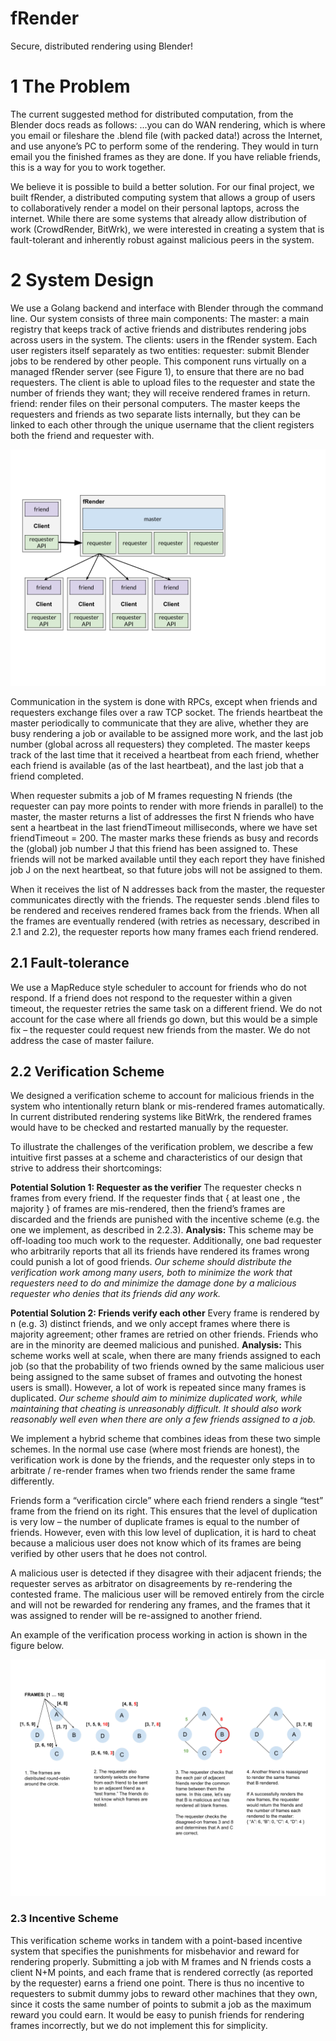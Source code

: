 # fRender
Secure, distributed rendering using Blender! 

# 1 The Problem 
The current suggested method for distributed computation, from the Blender docs reads as follows: 
...you can do WAN rendering, which is where you email or fileshare the .blend file (with packed data!) across the Internet, and use anyone’s PC to perform some of the rendering. They would in turn email you the finished frames as they are done. If you have reliable friends, this is a way for you to work together.

We believe it is possible to build a better solution. For our final project, we built fRender, a distributed computing system that allows a group of users to collaboratively render a model on their personal laptops, across the internet. While there are some systems that already allow distribution of work (CrowdRender, BitWrk), we were interested in creating a system that is fault-tolerant and inherently robust against malicious peers in the system.

# 2 System Design
We use a Golang backend and interface with Blender through the command line. Our system consists of three main components:
The master: a main registry that keeps track of active friends and distributes rendering jobs across users in the system.
The clients: users in the fRender system. Each user registers itself separately as two entities: 
requester: submit Blender jobs to be rendered by other people. This component runs virtually on a managed fRender server (see Figure 1), to ensure that there are no bad requesters. The client is able to upload files to the requester and state the number of friends they want; they will receive rendered frames in return. 
friend: render files on their personal computers.
The master keeps the requesters and friends as two separate lists internally, but they can be linked to each other through the unique username that the client registers both the friend and requester with.

![Figure 1. System diagram. A client submits jobs to virtual requesters located on fRender servers, which then distribute jobs to friends.](figure1.png?raw=true "Figure 1: System Diagram")

Communication in the system is done with RPCs, except when friends and requesters exchange files over a raw TCP socket. The friends heartbeat the master periodically to communicate that they are alive, whether they are busy rendering a job or available to be assigned more work, and the last job number (global across all requesters) they completed. The master keeps track of the last time that it received a heartbeat from each friend, whether each friend is available (as of the last heartbeat), and the last job that a friend completed. 

When requester submits a job of M frames requesting N friends (the requester can pay more points to render with more friends in parallel) to the master, the master returns a list of addresses the first N friends who have sent a heartbeat in the last friendTimeout milliseconds, where we have set friendTimeout = 200. The master marks these friends as busy and records the (global) job number J that this friend has been assigned to. These friends will not be marked available until they each report they have finished job J on the next heartbeat, so that future jobs will not be assigned to them.

When it receives the list of N addresses back from the master, the requester communicates directly with the friends. The requester sends .blend files to be rendered and receives rendered frames back from the friends. When all the frames are eventually rendered (with retries as necessary, described in 2.1 and 2.2), the requester reports how many frames each friend rendered.

## 2.1 Fault-tolerance
We use a MapReduce style scheduler to account for friends who do not respond. If a friend does not respond to the requester within a given timeout, the requester retries the same task on a different friend. We do not account for the case where all friends go down, but this would be a simple fix – the requester could request new friends from the master. We do not address the case of master failure. 

## 2.2 Verification Scheme
We designed a verification scheme to account for malicious friends in the system who intentionally return blank or mis-rendered frames automatically. In current distributed rendering systems like BitWrk, the rendered frames would have to be checked and restarted manually by the requester.

To illustrate the challenges of the verification problem, we describe a few intuitive first passes at a scheme and characteristics of our design that strive to address their shortcomings:

**Potential Solution 1: Requester as the verifier**
The requester checks n frames from every friend. If the requester finds that { at least one , the majority } of frames are mis-rendered, then the friend’s frames are discarded and the friends are punished with the incentive scheme (e.g. the one we implement, as described in 2.2.3). 
**Analysis:** This scheme may be off-loading too much work to the requester. Additionally, one bad requester who arbitrarily reports that all its friends have rendered its frames wrong could punish a lot of good friends.
*Our scheme should distribute the verification work among many users, both to minimize the work that requesters need to do and minimize the damage done by a malicious requester who denies that its friends did any work.*

**Potential Solution 2: Friends verify each other**
Every frame is rendered by n (e.g. 3) distinct friends, and we only accept frames where there is majority agreement; other frames are retried on other friends. Friends who are in the minority are deemed malicious and punished.
**Analysis:** This scheme works well at scale, when there are many friends assigned to each job (so that the probability of two friends owned by the same malicious user being assigned to the same subset of frames and outvoting the honest users is small). However, a lot of work is repeated since many frames is duplicated.
*Our scheme should aim to minimize duplicated work, while maintaining that cheating is unreasonably difficult. It should also work reasonably well even when there are only a few friends assigned to a job.*

We implement a hybrid scheme that combines ideas from these two simple schemes. In the normal use case (where most friends are honest), the verification work is done by the friends, and the requester only steps in to arbitrate / re-render frames when two friends render the same frame differently.

Friends form a “verification circle” where each friend renders a single “test” frame from the friend on its right. This ensures that the level of duplication is very low – the number of duplicate frames is equal to the number of friends. However, even with this low level of duplication, it is hard to cheat because a malicious user does not know which of its frames are being verified by other users that he does not control. 

A malicious user is detected if they disagree with their adjacent friends; the requester serves as arbitrator on disagreements by re-rendering the contested frame. The malicious user will be removed entirely from the circle and will not be rewarded for rendering any frames, and the frames that it was assigned to render will be re-assigned to another friend.

An example of the verification process working in action is shown in the figure below.

![Figure 2: Verification scheme.](figure2.png?raw=true "Figure 2: Verification scheme.")

### 2.3 Incentive Scheme
This verification scheme works in tandem with a point-based incentive system that specifies the punishments for misbehavior and reward for rendering properly. Submitting a job with M frames and N friends costs a client N+M points, and each frame that is rendered correctly (as reported by the requester) earns a friend one point. There is thus no incentive to requesters to submit dummy jobs to reward other machines that they own, since it costs the same number of points to submit a job as the maximum reward you could earn.
It would be easy to punish friends for rendering frames incorrectly, but we do not implement this for simplicity.
